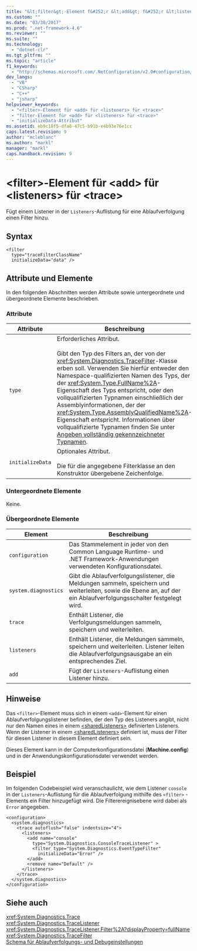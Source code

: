 ```yaml
---
title: "&lt;filter&gt;-Element f&#252;r &lt;add&gt; f&#252;r &lt;listeners&gt; f&#252;r &lt;trace&gt; | Microsoft Docs"
ms.custom: ""
ms.date: "03/30/2017"
ms.prod: ".net-framework-4.6"
ms.reviewer: ""
ms.suite: ""
ms.technology: 
  - "dotnet-clr"
ms.tgt_pltfrm: ""
ms.topic: "article"
f1_keywords: 
  - "http://schemas.microsoft.com/.NetConfiguration/v2.0#configuration/system.diagnostics/trace/listeners/add/filter"
dev_langs: 
  - "VB"
  - "CSharp"
  - "C++"
  - "jsharp"
helpviewer_keywords: 
  - "<filter>-Element für <add> für <listeners> für <trace>"
  - "filter-Element für <add> für <listeners> für <trace>"
  - "initializeData-Attribut"
ms.assetid: eb9c18f5-dfa8-47c5-b91b-e4b93e76e1cc
caps.latest.revision: 9
author: "mcleblanc"
ms.author: "markl"
manager: "markl"
caps.handback.revision: 9
---
```

# &lt;filter&gt;-Element f&#252;r &lt;add&gt; f&#252;r &lt;listeners&gt; f&#252;r &lt;trace&gt;
Fügt einem Listener in der `Listeners`\-Auflistung für eine Ablaufverfolgung einen Filter hinzu.  
  
## Syntax  
  
```  
<filter   
  type="traceFilterClassName"   
  initializeData="data" />  
```  
  
## Attribute und Elemente  
 In den folgenden Abschnitten werden Attribute sowie untergeordnete und übergeordnete Elemente beschrieben.  
  
### Attribute  
  
|Attribute|**Beschreibung**|  
|---------------|----------------------|  
|`type`|Erforderliches Attribut.<br /><br /> Gibt den Typ des Filters an, der von der <xref:System.Diagnostics.TraceFilter>\-Klasse erben soll.  Verwenden Sie hierfür entweder den Namespace\-qualifizierten Namen des Typs, der der <xref:System.Type.FullName%2A>\-Eigenschaft des Typs entspricht, oder den vollqualifizierten Typnamen einschließlich der Assemblyinformationen, der der <xref:System.Type.AssemblyQualifiedName%2A>\-Eigenschaft entspricht.  Informationen über vollqualifizierte Typnamen finden Sie unter [Angeben vollständig gekennzeichneter Typnamen](../../../../../docs/framework/reflection-and-codedom/specifying-fully-qualified-type-names.md).|  
|`initializeData`|Optionales Attribut.<br /><br /> Die für die angegebene Filterklasse an den Konstruktor übergebene Zeichenfolge.|  
  
### Untergeordnete Elemente  
 Keine.  
  
### Übergeordnete Elemente  
  
|Element|**Beschreibung**|  
|-------------|----------------------|  
|`configuration`|Das Stammelement in jeder von den Common Language Runtime\- und .NET Framework\-Anwendungen verwendeten Konfigurationsdatei.|  
|`system.diagnostics`|Gibt die Ablaufverfolgungslistener, die Meldungen sammeln, speichern und weiterleiten, sowie die Ebene an, auf der ein Ablaufverfolgungsschalter festgelegt wird.|  
|`trace`|Enthält Listener, die Verfolgungsmeldungen sammeln, speichern und weiterleiten.|  
|`listeners`|Enthält Listener, die Meldungen sammeln, speichern und weiterleiten.  Listener leiten die Ablaufverfolgungsausgabe an ein entsprechendes Ziel.|  
|`add`|Fügt der `Listeners`\-Auflistung einen Listener hinzu.|  
  
## Hinweise  
 Das `<filter>`\-Element muss sich in einem `<add>`\-Element für einen Ablaufverfolgungslistener befinden, der den Typ des Listeners angibt, nicht nur den Namen eines in einem [\<sharedListeners\>](../../../../../docs/framework/configure-apps/file-schema/trace-debug/sharedlisteners-element.md) definierten Listeners.  Wenn der Listener in einem [\<sharedListeners\>](../../../../../docs/framework/configure-apps/file-schema/trace-debug/sharedlisteners-element.md) definiert ist, muss der Filter für diesen Listener in diesem Element definiert sein.  
  
 Dieses Element kann in der Computerkonfigurationsdatei \(**Machine.config**\) und in der Anwendungskonfigurationsdatei verwendet werden.  
  
## Beispiel  
 Im folgenden Codebeispiel wird veranschaulicht, wie dem Listener `console` in der `Listeners`\-Auflistung für die Ablaufverfolgung mithilfe des `<filter>` \-Elements ein Filter hinzugefügt wird. Die Filterereignisebene wird dabei als `Error` angegeben.  
  
```  
<configuration>  
  <system.diagnostics>  
    <trace autoflush="false" indentsize="4">  
      <listeners>  
        <add name="console"   
          type="System.Diagnostics.ConsoleTraceListener" >  
          <filter type="System.Diagnostics.EventTypeFilter"   
            initializeData="Error" />  
        </add>  
        <remove name="Default" />  
      </listeners>  
    </trace>  
  </system.diagnostics>  
</configuration>  
```  
  
## Siehe auch  
 <xref:System.Diagnostics.Trace>   
 <xref:System.Diagnostics.TraceListener>   
 <xref:System.Diagnostics.TraceListener.Filter%2A?displayProperty=fullName>   
 <xref:System.Diagnostics.TraceFilter>   
 [Schema für Ablaufverfolgungs\- und Debugeinstellungen](../../../../../docs/framework/configure-apps/file-schema/trace-debug/index.md)